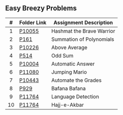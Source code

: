 ##  Easy Breezy Problems

|   #   | Folder Link                                                                                | Assignment Description    |
| :---: | ------------------------------------------------------------------------------------------ | ------------------------- |
|   1   | [P10055](https://github.com/klpulliam-37/4883-PT-pulliam/tree/main/Assignments/A04/P10055)    | Hashmat the Brave Warrior |
|   2   | [P161](https://github.com/klpulliam-37/4883-PT-pulliam/tree/main/Assignments/A04/P10302)   | Summation of Polynomials  |
|   3   | [P10226](https://github.com/klpulliam-37/4883-PT-pulliam/tree/main/Assignments/A04/P10370) | Above Average             |
|   4   | [P514](https://github.com/klpulliam-37/4883-PT-pulliam/tree/main/Assignments/P10783)       | Odd Sum                   |
|   5   | [P10004](https://github.com/klpulliam-37/4883-PT-pulliam/tree/main/Assignments/P11547)     | Automatic Answer          |
|   6   | [P11080](https://github.com/klpulliam-37/4883-PT-pulliam/tree/main/Assignments/P11764)     | Jumping Mario             |
|   7   | [P10443](https://github.com/klpulliam-37/4883-PT-pulliam/tree/main/Assignments/P11777)     | Automate the Grades       |
|   8   | [P929](https://github.com/klpulliam-37/4883-PT-pulliam/tree/main/Assignments/P11805)       | Bafana Bafana             |
|   9   | [P11764](https://github.com/klpulliam-37/4883-PT-pulliam/tree/main/Assignments/P12550)     | Language Detection        |
|  10   | [P11764](https://github.com/klpulliam-37/4883-PT-pulliam/tree/main/Assignments/P12577)     | Hajj-e-Akbar              |